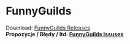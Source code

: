 FunnyGuilds
===========

Download: <a href="https://github.com/Dzikoysk/FunnyGuilds/releases/">FunnyGuilds Releases</a>
<br>
<b>Propozycje / Błędy / Itd: <a href="https://github.com/Dzikoysk/FunnyGuilds/issues">FunnyGuilds Issuses</a>
